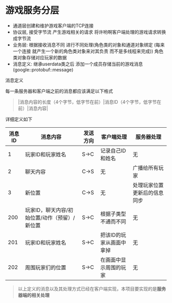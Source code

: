 # 游戏服务分层

- 通道层创建和维护游戏客户端的TCP连接
- 协议层, 接受字节流 产生游戏相关的请求 将许哟啊客户端处理的游戏请求转换成字节流
- 业务层: 根据接收消息不同 进行不同处理(角色类的对象和通道对象绑定  (每来一个连接 就产生一个新的角色类对象来对其负责 而不是多线程来完成)) 角色类对象存储对应玩家的数据
- 消息定义: 继承userdata类之后 添加一个成员存储当前的游戏消息(google::protobuf::message)

消息定义

每一条服务器和客户端之前的消息都应该满足以下格式

> |消息内容的长度（4个字节，低字节在前）|消息ID（4个字节，低字节在前）|消息内容|

详细定义如下

| 消息ID | 消息内容                                      | 发送方向 | 客户端处理               | 服务器处理                   |
| ------ | --------------------------------------------- | -------- | ------------------------ | ---------------------------- |
| 1      | 玩家ID和玩家姓名                              | S->C     | 记录自己ID和姓名         | 无                           |
| 2      | 聊天内容                                      | C->S     | 无                       | 广播给所有玩家               |
| 3      | 新位置                                        | C->S     | 无                       | 处理玩家位置更新后的信息同步 |
| 200    | 玩家ID，聊天内容/初始位置/动作（预留）/新位置 | S->C     | 根据子类型不通而不同     | 无                           |
| 201    | 玩家ID和玩家姓名                              | S->C     | 把该ID的玩家从画面中拿掉 | 无                           |
| 202    | 周围玩家们的位置                              | S->C     | 在画面中显示周围的玩家   | 无                           |

> 以上定义的消息以及其处理方式已经在客户端实现，本项目要实现的是**服务器端的相关处理**